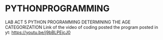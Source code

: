 # PYTHONPROGRAMMING
LAB ACT 5
PYTHON PROGRAMMING DETERMINING THE AGE CATEGORIZATION
Link of the video of coding posted the program posted in yt:
https://youtu.be/j9bBLPEjcJ0
